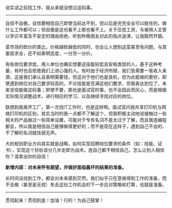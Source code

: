 
说实话之前找工作，就从来就没想过这码事。

---

自信不自傲，自信要相信自己即使当前达不到，但以后是完完全全可以胜任的，做什么工作都可以；但自傲是这也看不上那也看不上。关于压低工资，与被用人主管以学识丰富及不安定的理由拒绝。听到昨晚朋友对此的指点迷津，让我豁然开朗。

菜市场的砍价的类比，价格越砍越低的同时，也会让人想到这菜甚至有问题。与其委屈求全，还不如表明态度，一分货一分价。

有些岗位要求低，用人单位也确实想要这技能较低且安稳类型的人，基于这种考量，有时也会拒绝我们上进心强的人。有时由于经济所限，我们急需要一笔收入来源，这是我们承认且表明需要钱，但这对于他们也是良机，但为此能做的更好。即使遇到岗位对自己要求较高的，不论技能是否满足他们要求，但我表达到位了，未来坚信能做这码事；即使不要，那也是面试官的事，也不会因此而灰心，而是根据实际情况调整战术，进行相应的学习，以及继续寻找对应的岗位。

联想到我离开工厂，第一次找IT工作时，也是这样啊。面试官问我共享打印机与网络打印机的区别，其实当时的我一点都不了解这个，但我积极主动地说接触过一些相关的产品做过一些简单设置，可能对于专有名词不是太过于了解，而且我连编程都会，所以我是相信自己能够做得更好的；而不是现在这样子，遇到自己不会的、不了解的名词就怯弱无声。

大的规划职业方向其实就是战略，如何实现招聘岗位要求的条件（如：技能、证书），实现这个目标该分几步走即为战术。连自己都不相信自己，怎么让别人相信你？请拿出你的自信！

**新增内容：对未来怀有期望，并做好面临最坏的结果的准备。**

长时间没找到工作，都会对未来感到茫然，我们似乎只在意做得到工作的准备，而不去做（甚至是无视）失去这份工作机会的下一步应对策略和打算，也就是准备。

---

贯彻起来！贯彻到底！加油！行的！为自己鼓掌！
